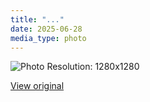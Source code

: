 ```yaml
---
title: "..."
date: 2025-06-28
media_type: photo
---
```





![Photo](photos/photo_2@28-06-2025_20-36-41.jpg)
Resolution: 1280x1280


[View original](https://t.me/c/2696929880/365)
